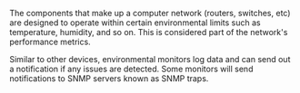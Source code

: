 The components that make up a computer network (routers, switches, etc) are designed to operate within certain environmental limits such as temperature, humidity, and so on. This is considered part of the network's performance metrics.

Similar to other devices, environmental monitors log data and can send out a notification if any issues are detected. Some monitors will send notifications to SNMP servers known as SNMP traps.